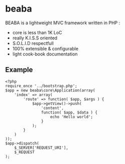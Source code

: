 beaba
=====

BEABA is a lightweight MVC framework written in PHP :

- core is less than 1K LoC
- really K.I.S.S oriented
- S.O.L.I.D respectfull  
- 100% extensible & configurable
- light cook-book documentation

Example
-------

    <?php
    require_once '../bootstrap.php'; 
    $app = new beaba\core\Application(array(
        'index' => array(
            'route' => function( $app, $args ) {
                $app->getView()->push(
                    'content',
                    function( $app, $data ) {
                        echo 'Hello world';
                    }
                );
            }
        )
    ));
    $app->dispatch(
    	$_SERVER['REQUEST_URI'],
    	$_REQUEST
    );    